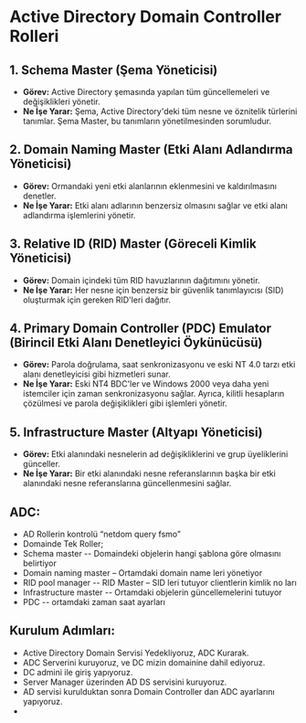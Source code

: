 # Active Directory Domain Controller Rolleri

## 1. Schema Master (Şema Yöneticisi)
- **Görev:** Active Directory şemasında yapılan tüm güncellemeleri ve değişiklikleri yönetir.
- **Ne İşe Yarar:** Şema, Active Directory'deki tüm nesne ve öznitelik türlerini tanımlar. Şema Master, bu tanımların yönetilmesinden sorumludur.

## 2. Domain Naming Master (Etki Alanı Adlandırma Yöneticisi)
- **Görev:** Ormandaki yeni etki alanlarının eklenmesini ve kaldırılmasını denetler.
- **Ne İşe Yarar:** Etki alanı adlarının benzersiz olmasını sağlar ve etki alanı adlandırma işlemlerini yönetir.

## 3. Relative ID (RID) Master (Göreceli Kimlik Yöneticisi)
- **Görev:** Domain içindeki tüm RID havuzlarının dağıtımını yönetir.
- **Ne İşe Yarar:** Her nesne için benzersiz bir güvenlik tanımlayıcısı (SID) oluşturmak için gereken RID'leri dağıtır.

## 4. Primary Domain Controller (PDC) Emulator (Birincil Etki Alanı Denetleyici Öykünücüsü)
- **Görev:** Parola doğrulama, saat senkronizasyonu ve eski NT 4.0 tarzı etki alanı denetleyicisi gibi hizmetleri sunar.
- **Ne İşe Yarar:** Eski NT4 BDC'ler ve Windows 2000 veya daha yeni istemciler için zaman senkronizasyonu sağlar. Ayrıca, kilitli hesapların çözülmesi ve parola değişiklikleri gibi işlemleri yönetir.

## 5. Infrastructure Master (Altyapı Yöneticisi)
- **Görev:** Etki alanındaki nesnelerin ad değişikliklerini ve grup üyeliklerini günceller.
- **Ne İşe Yarar:** Bir etki alanındaki nesne referanslarının başka bir etki alanındaki nesne referanslarına güncellenmesini sağlar.

## ADC:
- AD Rollerin kontrolü “netdom query fsmo” 
- Domainde Tek Roller;
- Schema master  		-- Domaindeki objelerin hangi şablona göre olmasını belirtiyor
- Domain naming master 	– Ortamdaki domain name leri yönetiyor
- RID pool manager	-- RID Master – SID leri tutuyor clientlerin kimlik no ları  
- Infrastructure master       -- Ortamdaki objelerin güncellemelerini tutuyor
- PDC 			-- ortamdaki zaman saat ayarları

## Kurulum Adımları:
- Active Directory Domain Servisi Yedekliyoruz, ADC Kurarak.
- ADC Serverini kuruyoruz, ve DC mizin domainine dahil ediyoruz.
-  DC admini ile giriş yapıyoruz.
-  Server Manager üzerinden AD DS servisini kuruyoruz.
-  AD servisi kurulduktan sonra Domain Controller dan ADC ayarlarını yapıyoruz.
-  
